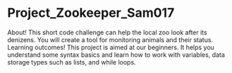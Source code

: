 # Project_Zookeeper_Sam017
About!
This short code challenge can help the local zoo look after its denizens. You will create a tool for monitoring animals and their status.
Learning outcomes! 
This project is aimed at our beginners. It helps you understand some syntax basics and learn how to work with variables, data storage types such as lists, and while loops.
